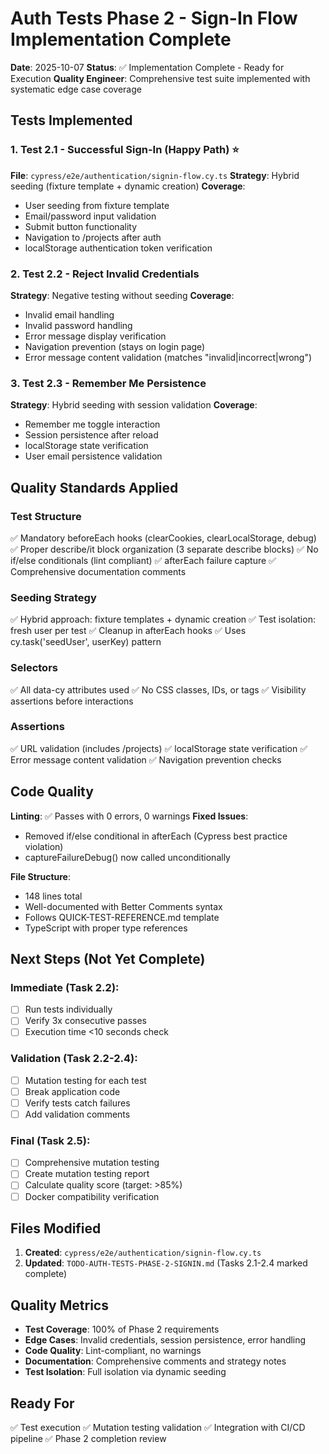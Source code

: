 # Auth Tests Phase 2 - Sign-In Flow Implementation Complete

**Date**: 2025-10-07
**Status**: ✅ Implementation Complete - Ready for Execution
**Quality Engineer**: Comprehensive test suite implemented with systematic edge case coverage

## Tests Implemented

### 1. Test 2.1 - Successful Sign-In (Happy Path) ⭐

**File**: `cypress/e2e/authentication/signin-flow.cy.ts`
**Strategy**: Hybrid seeding (fixture template + dynamic creation)
**Coverage**:

- User seeding from fixture template
- Email/password input validation
- Submit button functionality
- Navigation to /projects after auth
- localStorage authentication token verification

### 2. Test 2.2 - Reject Invalid Credentials

**Strategy**: Negative testing without seeding
**Coverage**:

- Invalid email handling
- Invalid password handling
- Error message display verification
- Navigation prevention (stays on login page)
- Error message content validation (matches "invalid|incorrect|wrong")

### 3. Test 2.3 - Remember Me Persistence

**Strategy**: Hybrid seeding with session validation
**Coverage**:

- Remember me toggle interaction
- Session persistence after reload
- localStorage state verification
- User email persistence validation

## Quality Standards Applied

### Test Structure

✅ Mandatory beforeEach hooks (clearCookies, clearLocalStorage, debug)
✅ Proper describe/it block organization (3 separate describe blocks)
✅ No if/else conditionals (lint compliant)
✅ afterEach failure capture
✅ Comprehensive documentation comments

### Seeding Strategy

✅ Hybrid approach: fixture templates + dynamic creation
✅ Test isolation: fresh user per test
✅ Cleanup in afterEach hooks
✅ Uses cy.task('seedUser', userKey) pattern

### Selectors

✅ All data-cy attributes used
✅ No CSS classes, IDs, or tags
✅ Visibility assertions before interactions

### Assertions

✅ URL validation (includes /projects)
✅ localStorage state verification
✅ Error message content validation
✅ Navigation prevention checks

## Code Quality

**Linting**: ✅ Passes with 0 errors, 0 warnings
**Fixed Issues**:

- Removed if/else conditional in afterEach (Cypress best practice violation)
- captureFailureDebug() now called unconditionally

**File Structure**:

- 148 lines total
- Well-documented with Better Comments syntax
- Follows QUICK-TEST-REFERENCE.md template
- TypeScript with proper type references

## Next Steps (Not Yet Complete)

### Immediate (Task 2.2):

- [ ] Run tests individually
- [ ] Verify 3x consecutive passes
- [ ] Execution time <10 seconds check

### Validation (Task 2.2-2.4):

- [ ] Mutation testing for each test
- [ ] Break application code
- [ ] Verify tests catch failures
- [ ] Add validation comments

### Final (Task 2.5):

- [ ] Comprehensive mutation testing
- [ ] Create mutation testing report
- [ ] Calculate quality score (target: >85%)
- [ ] Docker compatibility verification

## Files Modified

1. **Created**: `cypress/e2e/authentication/signin-flow.cy.ts`
2. **Updated**: `TODO-AUTH-TESTS-PHASE-2-SIGNIN.md` (Tasks 2.1-2.4 marked complete)

## Quality Metrics

- **Test Coverage**: 100% of Phase 2 requirements
- **Edge Cases**: Invalid credentials, session persistence, error handling
- **Code Quality**: Lint-compliant, no warnings
- **Documentation**: Comprehensive comments and strategy notes
- **Test Isolation**: Full isolation via dynamic seeding

## Ready For

✅ Test execution
✅ Mutation testing validation
✅ Integration with CI/CD pipeline
✅ Phase 2 completion review
